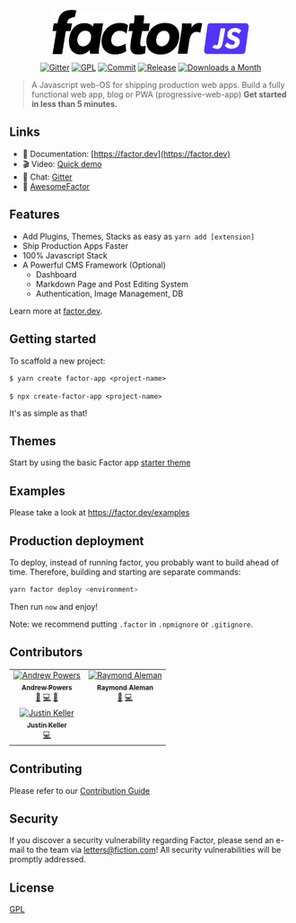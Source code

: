 <p align="center">
  <img src="./factor.svg" width="350" style="width: 350px;display:block;">
  </p>
 <p align="center">
  <a href="https://gitter.im/factorjs/community"><img src="https://badgen.net/badge/chat/on%20Gitter" alt="Gitter"></a>
  <a href="https://github.com/fiction-com/factor/blob/master/LICENSE"><img src="https://badgen.net/badge/license/GPL/blue" alt="GPL"></a>
  <a href="https://github.com/fiction-com/factor/commits/master"><img src="https://badgen.net/github/last-commit/fiction-com/factor" alt="Commit"></a>
  <a href="https://github.com/fiction-com/factor/releases"><img src="https://badgen.net/github/release/fiction-com/factor" alt="Release"></a>
  <a href="https://factor.dev"><img src="https://badgen.net/npm/dm/@factor/cli" alt="Downloads a Month"></a>
 </p>

> A Javascript web-OS for shipping production web apps. Build a fully functional web app, blog or PWA (progressive-web-app) **Get started in less than 5 minutes.**

## Links

- 📘 Documentation: [https://factor.dev](https://factor.dev)
- 🎬 Video: [Quick demo](https://www.youtube.com/channel/UCQ8sF_omtjTrptpm3Smnx3w)
- 💬 Chat: [Gitter](https://gitter.im/factorjs/community)
- 🌟 [AwesomeFactor](https://awesome.factor.dev/)

## Features

- Add Plugins, Themes, Stacks as easy as `yarn add [extension]`
- Ship Production Apps Faster 
- 100% Javascript Stack
- A Powerful CMS Framework (Optional)
  - Dashboard
  - Markdown Page and Post Editing System  
  - Authentication, Image Management, DB


Learn more at [factor.dev](https://factor.dev).


## Getting started

To scaffold a new project:

```
$ yarn create factor-app <project-name>

$ npx create-factor-app <project-name>
```

It's as simple as that!

## Themes
Start by using the basic Factor app [starter theme](#starter-theme-url)

## Examples

Please take a look at https://factor.dev/examples

## Production deployment

To deploy, instead of running factor, you probably want to build ahead of time. Therefore, building and starting are separate commands:

```bash
yarn factor deploy <environment>
```

Then run `now` and enjoy!

Note: we recommend putting `.factor` in `.npmignore` or `.gitignore`.


## Contributors
<!-- ALL-CONTRIBUTORS-LIST:START - Do not remove or modify this section -->
<!-- prettier-ignore -->
<table>
  <tr>
    <td align="center"><a href="https://github.com/arpowers"><img src="https://avatars2.githubusercontent.com/u/308134?s=460&v=4" width="100px;" alt="Andrew Powers"/><br /><sub><b>Andrew Powers</b></sub></a><br /><a href="https://github.com/fiction-com/factor/issues?q=author%3Aarpowers" title="Bug reports">🐛</a> <a href="https://github.com/fiction-com/factor/commits?author=arpowers" title="Code">💻</a> <a href="https://github.com/fiction-com/factor/commits?author=arpowers" title="Documentation">📖</a></td>
    <td align="center"><a href="https://github.com/finestpixels"><img src="https://avatars3.githubusercontent.com/u/2752967?s=460&v=4" width="100px;" alt="Raymond Aleman"/><br /><sub><b>Raymond Aleman</b></sub></a><br /><a href="#design-finestpixels" title="Design">🎨</a> <a href="https://github.com/fiction-com/factor/commits?author=finestpixels" title="Code">💻</a></td>
  </tr>
  <tr>
    <td align="center"><a href="https://nodesocket.com"><img src="https://avatars2.githubusercontent.com/u/523312?v=4" width="100px;" alt="Justin Keller"/><br /><sub><b>Justin Keller</b></sub></a><br /><a href="https://github.com/fiction-com/factor/commits?author=nodesocket" title="Code">💻</a></td>
  </tr>
</table>

<!-- ALL-CONTRIBUTORS-LIST:END -->

## Contributing

Please refer to our [Contribution Guide](https://factor.dev/contribution)


## Security

If you discover a security vulnerability regarding Factor, please send an e-mail to the team via letters@fiction.com! All security vulnerabilities will be promptly addressed.

## License

[GPL](https://github.com/fiction-com/factor/blob/master/LICENSE)
